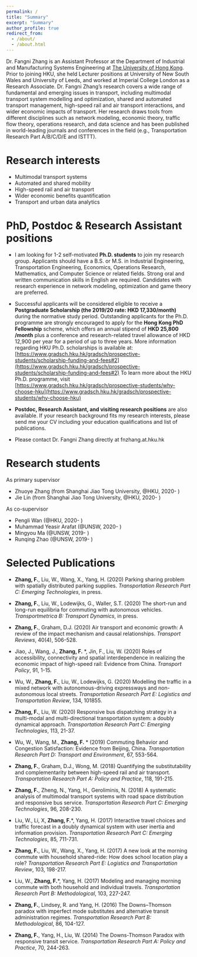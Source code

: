 ```yaml
---
permalink: /
title: "Summary"
excerpt: "Summary"
author_profile: true
redirect_from: 
  - /about/
  - /about.html
---
```


Dr. Fangni Zhang is an Assistant Professor at the Department of Industrial and Manufacturing Systems Engineering at [The University of Hong Kong](https://www.imse.hku.hk/people/f-n-zhang). Prior to joining HKU, she held Lecturer positions at University of New South Wales and University of Leeds, and worked at Imperial College London as a Research Associate. Dr. Fangni Zhang’s research covers a wide range of fundamental and emerging issues in transport, including multimodal transport system modelling and optimization, shared and automated transport management, high-speed rail and air transport interactions, and wider economic impacts of transport. Her research draws tools from different disciplines such as network modeling, economic theory, traffic flow theory, operations research, and data science and has been published in world-leading journals and conferences in the field (e.g., Transportation Research Part A/B/C/D/E and ISTTT).

Research interests
======
- Multimodal transport systems
- Automated and shared mobility
- High-speed rail and air transport
- Wider economic benefits quantification
- Transport and urban data analytics

PhD, Postdoc & Research Assistant positions
======
- I am looking for 1-2 self-motivated **Ph.D. students** to join my research group. Applicants should have a B.S. or M.S. in Industrial Engineering, Transportation Engineering, Economics, Operations Research, Mathematics, and Computer Science or related fields. Strong oral and written communication skills in English are required. Candidates with research experience in network modeling, optimization and game theory are preferred.

- Successful applicants will be considered eligible to receive a **Postgraduate Scholarship (the 2019/20 rate: HKD 17,330/month)** during the normative study period. Outstanding applicants for the Ph.D. programme are strongly encouraged to apply for the **Hong Kong PhD Fellowship** scheme, which offers an annual stipend of **HKD 25,800 /month** plus a conference and research-related travel allowance of HKD 12,900 per year for a period of up to three years. More information regarding HKU Ph.D. scholarships is available at: [https://www.gradsch.hku.hk/gradsch/prospective-students/scholarship-funding-and-fees#2](https://www.gradsch.hku.hk/gradsch/prospective-students/scholarship-funding-and-fees#2)
To learn more about the HKU Ph.D. programme, visit [https://www.gradsch.hku.hk/gradsch/prospective-students/why-choose-hku](https://www.gradsch.hku.hk/gradsch/prospective-students/why-choose-hku)

- **Postdoc, Research Assistant, and visiting research positions** are also available. If your research background fits my research interests, please send me your CV including your education qualifications and list of publications.

- Please contact Dr. Fangni Zhang directly at fnzhang.at.hku.hk


Research students
======
As primary supervisor
* Zhuoye Zhang (from Shanghai Jiao Tong University, @HKU, 2020- )  
* Jie Lin (from Shanghai Jiao Tong University, @HKU, 2020- )

As co-supervisor
* Pengli Wan (@HKU, 2020- )  
* Muhammad Yeasir Arafat (@UNSW, 2020- )  
* Mingyou Ma (@UNSW, 2019- )
* Runqing Zhao (@UNSW, 2019- )


Selected Publications
======

- **Zhang, F.**, Liu, W., Wang, X., Yang, H. (2020) Parking sharing problem with spatially distributed parking supplies. *Transportation Research Part C: Emerging Technologies*, in press. 

- **Zhang, F.**, Liu, W., Lodewijks, G., Waller, S.T. (2020) The short-run and long-run equilibria for commuting with autonomous vehicles. *Transportmetrica B: Transport Dynamics*, in press. 

- **Zhang, F.**, Graham, D.J. (2020) Air transport and economic growth: A review of the impact mechanism and causal relationships. *Transport Reviews*, 40(4), 506-528. 

- Jiao, J., Wang, J., **Zhang, F.** *, Jin, F., Liu, W. (2020) Roles of accessibility, connectivity and spatial interdependence in realizing the economic impact of high-speed rail: Evidence from China. *Transport Policy*, 91, 1-15. 

- Wu, W., **Zhang, F.**, Liu, W., Lodewijks, G. (2020) Modelling the traffic in a mixed network with autonomous-driving expressways and non-autonomous local streets. *Transportation Research Part E: Logistics and Transportation Review*, 134, 101855.

- **Zhang, F.**, Liu, W. (2020) Responsive bus dispatching strategy in a multi-modal and multi-directional transportation system: a doubly dynamical approach. *Transportation Research Part C: Emerging Technologies*, 113, 21-37.

- Wu, W., Wang, M., **Zhang, F.** * (2019) Commuting Behavior and Congestion Satisfaction: Evidence from Beijing, China. *Transportation Research Part D: Transport and Environment*, 67, 553-564. 

- **Zhang, F.**, Graham, D.J., Wong, M. (2018) Quantifying the substitutability and complementarity between high-speed rail and air transport. *Transportation Research Part A: Policy and Practice*, 118, 191-215.

- **Zhang, F.**, Zheng, N., Yang, H., Geroliminis, N. (2018) A systematic analysis of multimodal transport systems with road space distribution and responsive bus service. *Transportation Research Part C: Emerging Technologies*, 96, 208-230.

- Liu, W., Li, X, **Zhang, F.***, Yang, H. (2017) Interactive travel choices and traffic forecast in a doubly dynamical system with user inertia and information provision. *Transportation Research Part C: Emerging Technologies*, 85, 711-731.

- **Zhang, F.**, Liu, W., Wang, X., Yang, H. (2017) A new look at the morning commute with household shared-ride: How does school location play a role? *Transportation Research Part E: Logistics and Transportation Review*, 103, 198-217.

- Liu, W., **Zhang, F.***, Yang, H. (2017) Modeling and managing morning commute with both household and individual travels. *Transportation Research Part B: Methodological*, 103, 227-247.

- **Zhang, F.**, Lindsey, R. and Yang, H. (2016) The Downs–Thomson paradox with imperfect mode substitutes and alternative transit administration regimes. *Transportation Research Part B: Methodological*, 86, 104-127.

- **Zhang, F.**, Yang, H., Liu, W. (2014) The Downs-Thomson Paradox with responsive transit service. *Transportation Research Part A: Policy and Practice*, 70, 244-263.
